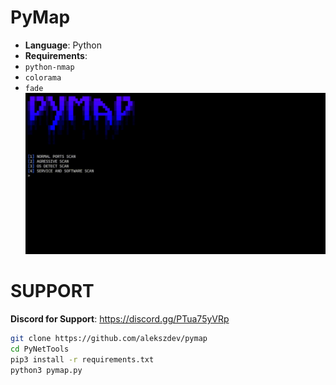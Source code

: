 # PyMap

- **Language**: Python
- **Requirements**:
- ```python-nmap```
- ```colorama```
- ```fade```
![image](https://raw.githubusercontent.com/alekszdev/pymap/refs/heads/main/PyMap.gif)

# SUPPORT
**Discord for Support**: https://discord.gg/PTua75yVRp

```bash
git clone https://github.com/alekszdev/pymap
cd PyNetTools
pip3 install -r requirements.txt
python3 pymap.py
